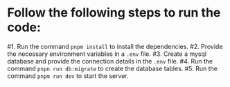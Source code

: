 # Follow the following steps to run the code:

#1. Run the command `pnpm install` to install the dependencies.
#2. Provide the necessary environment variables in a `.env` file.
#3. Create a mysql database and provide the connection details in the `.env` file.
#4. Run the command `pnpn run db:migrate` to create the database tables.
#5. Run the command `pnpm run dev` to start the server.
